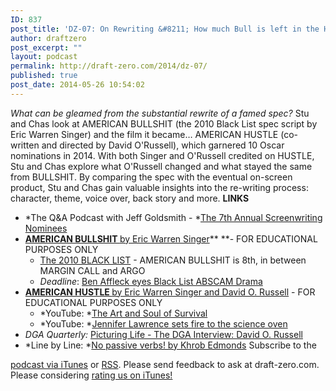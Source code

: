 ```yaml
---
ID: 837
post_title: 'DZ-07: On Rewriting &#8211; How much Bull is left in the Hustle?'
author: draftzero
post_excerpt: ""
layout: podcast
permalink: http://draft-zero.com/2014/dz-07/
published: true
post_date: 2014-05-26 10:54:02
---
```

*What can be gleamed from the substantial rewrite of a famed spec?* Stu and Chas look at AMERICAN BULLSHIT (the 2010 Black List spec script by Eric Warren Singer) and the film it became… AMERICAN HUSTLE (co-written and directed by David O'Russell), which garnered 10 Oscar nominations in 2014. With both Singer and O'Russell credited on HUSTLE, Stu and Chas explore what O'Russell changed and what stayed the same from BULLSHIT. By comparing the spec with the eventual on-screen product, Stu and Chas gain valuable insights into the re-writing process: character, theme, voice over, back story and more. **LINKS** 
*   *The Q&A Podcast with Jeff Goldsmith - *<a href="http://http://www.theqandapodcast.com/2014/02/7th-annual-screenwriting-nominees-q.html" target="_blank">The 7th Annual Screenwriting Nominees</a>
*   <a href="http://traffic.libsyn.com/draftzero/AMERICAN-BULLSHIT_EricWarrenSinger.pdf" target="_blank"><strong>AMERICAN BULLSHIT </strong>by Eric Warren Singer</a>** **- FOR EDUCATIONAL PURPOSES ONLY 
    *   <a href="http://files.blcklst.com/2010_black_list.pdf" target="_blank">The 2010 BLACK LIST</a> - AMERICAN BULLSHIT is 8th, in between MARGIN CALL and ARGO
    *   *Deadline*: <a href="http://http://www.deadline.com/2011/01/ben-affleck-eyes-black-list-abscam-drama-american-bullshit-as-town-followup/" target="_blank">Ben Affleck eyes Black List ABSCAM Drama</a>
*   <a href="http://www.americanhustle-movie.com/awards/scripts/AmericanHustle_Script.pdf" target="_blank"><strong>AMERICAN HUSTLE </strong>by Eric Warren Singer and David O. Russell</a> - FOR EDUCATIONAL PURPOSES ONLY 
    *   *YouTube: *<a href="http://http://youtu.be/LCVLdY8RcVU" target="_blank">The Art and Soul of Survival</a>
    *   *YouTube: *<a href="https://www.youtube.com/watch?v=eIGPvPRzEaQ" target="_blank">Jennifer Lawrence sets fire to the science oven</a>
*   *DGA Quarterly:* <a href="http://www.dga.org/Craft/DGAQ/All-Articles/1402-Spring-2014/DGA-Interview-David-O-Russell.aspx" target="_blank">Picturing Life - The DGA Interview: David O. Russell</a>
*   *Line by Line: *<a href="http://http://linebyline-melbourne.blogspot.com.au/2011/07/no-passive-verbs.html" target="_blank">No passive verbs! by Khrob Edmonds</a> Subscribe to the 

[podcast via iTunes][1] or [RSS][2]. Please send feedback to ask at draft-zero.com. Please considering [rating us on iTunes!][1]

 [1]: https://itunes.apple.com/au/podcast/draft-zero-screenwriting-podcast/id847126598?mt=2&ls=1
 [2]: http://draftzero.libsyn.com/rss